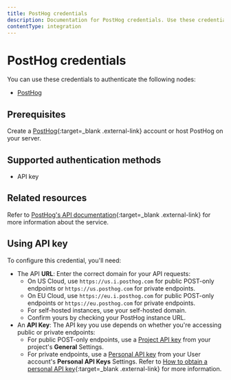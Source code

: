 ```yaml
---
title: PostHog credentials
description: Documentation for PostHog credentials. Use these credentials to authenticate PostHog in n8n, a workflow automation platform.
contentType: integration
---
```


# PostHog credentials

You can use these credentials to authenticate the following nodes:

- [PostHog](/integrations/builtin/app-nodes/n8n-nodes-base.posthog/)

## Prerequisites

Create a [PostHog](https://posthog.com/){:target=_blank .external-link} account or host PostHog on your server.

## Supported authentication methods

- API key

## Related resources

Refer to [PostHog's API documentation](https://posthog.com/docs/api){:target=_blank .external-link} for more information about the service.


## Using API key

To configure this credential, you'll need:

- The API **URL**: Enter the correct domain for your API requests:
    - On US Cloud, use `https://us.i.posthog.com` for public POST-only endpoints or `https://us.posthog.com` for private endpoints.
    - On EU Cloud, use `https://eu.i.posthog.com` for public POST-only endpoints or `https://eu.posthog.com` for private endpoints.
    - For self-hosted instances, use your self-hosted domain. 
    - Confirm yours by checking your PostHog instance URL.
- An **API Key**: The API key you use depends on whether you're accessing public or private endpoints:
    - For public POST-only endpoints, use a [Project API key](https://app.posthog.com/project/settings) from your project's **General** Settings.
    - For private endpoints, use a [Personal API key](https://app.posthog.com/settings/user-api-keys) from your User account's **Personal API Keys** Settings. Refer to [How to obtain a personal API key](https://posthog.com/docs/api#private-endpoint-authentication){:target=_blank .external-link} for more information.
